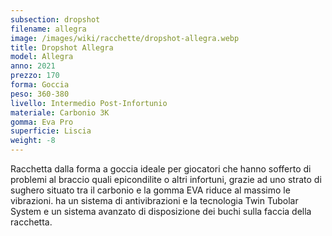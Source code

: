 ```yaml
---
subsection: dropshot
filename: allegra
image: /images/wiki/racchette/dropshot-allegra.webp
title: Dropshot Allegra
model: Allegra
anno: 2021
prezzo: 170
forma: Goccia
peso: 360-380
livello: Intermedio Post-Infortunio
materiale: Carbonio 3K
gomma: Eva Pro
superficie: Liscia
weight: -8
---
```

Racchetta dalla forma a goccia ideale per giocatori che hanno sofferto di problemi al braccio quali epicondilite o altri infortuni, grazie ad uno strato di sughero situato tra il carbonio e la gomma EVA riduce al massimo le vibrazioni. ha un sistema di antivibrazioni e la tecnologia Twin Tubolar System e un sistema avanzato di disposizione dei buchi sulla faccia della racchetta.